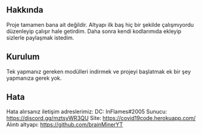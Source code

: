 ## Hakkında

Proje tamamen bana ait değildir. Altyapı ilk baş hiç bir şekilde çalışmıyordu düzenleyip çalışır hale getirdim.
Daha sonra kendi kodlarımıda ekleyip sizlerle paylaşmak istedim.

## Kurulum

Tek yapmanız gereken modülleri indirmek ve projeyi başlatmak ek bir şey yapmanıza gerek yok.

## Hata

Hata alırsanız iletişim adreslerimiz:
DC: InFlames#2005 
Sunucu: https://discord.gg/mztsyWR3QU 
Site: https://covid19code.herokuapp.com/
Alıntı altyapı: https://github.com/brainMinerYT
